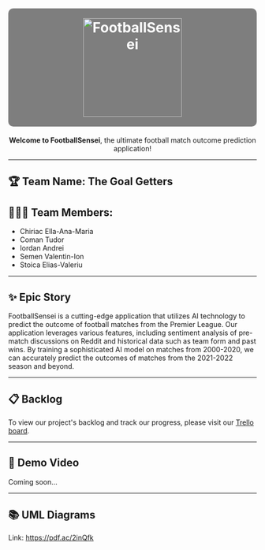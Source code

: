 <h1 align="center" style="background-color: #7e7e7e; color: #ffffff; padding: 20px; border-radius: 10px;">
  <img src="https://i.imgur.com/PRMPOr7.png" alt="FootballSensei" width="200">
</h1>

<p align="center"><strong>Welcome to FootballSensei</strong>, the ultimate football match outcome prediction application!</p>

---

## 🏆 Team Name: The Goal Getters

## 🧑‍🤝‍🧑 Team Members:
- Chiriac Ella-Ana-Maria
- Coman Tudor
- Iordan Andrei
- Semen Valentin-Ion
- Stoica Elias-Valeriu

---

## ✨ Epic Story
FootballSensei is a cutting-edge application that utilizes AI technology to predict the outcome of football matches from the Premier League. Our application leverages various features, including sentiment analysis of pre-match discussions on Reddit and historical data such as team form and past wins. By training a sophisticated AI model on matches from 2000-2020, we can accurately predict the outcomes of matches from the 2021-2022 season and beyond.

---

## 📋 Backlog
To view our project's backlog and track our progress, please visit our [Trello board](https://trello.com/b/eajEXChL/proiect-kanban).

---

## 🎥 Demo Video
Coming soon...

---

## 📚 UML Diagrams
Link: https://pdf.ac/2inQfk

